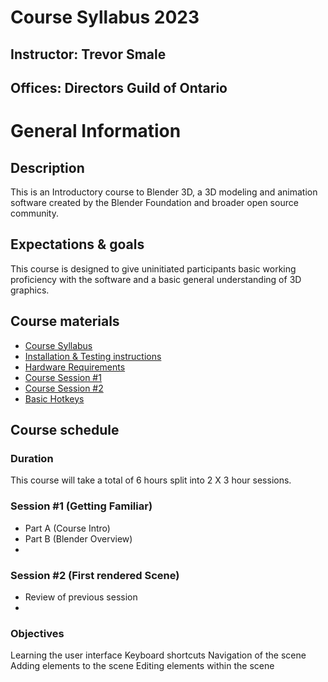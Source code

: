 # Course Syllabus 2023

## Instructor: Trevor Smale
## Offices: Directors Guild of Ontario

# General Information

## Description

This is an Introductory course to Blender 3D, a 3D modeling and animation software created by the Blender Foundation and broader open source community. 

## Expectations & goals

This course is designed to give uninitiated participants basic working proficiency with the software and a basic general understanding of 3D graphics. 

## Course materials

* [Course Syllabus](DGC_Course/Syllabus_23.MD)
* [Installation & Testing instructions](DGC_Course/Install_and_Test.MD)
* [Hardware Requirements](DGC_Course/Hardware_requirements.MD)
* [Course Session #1](DGC_Course/Session1.MD)
* [Course Session #2](DGC_Course/Session1.MD)
* [Basic Hotkeys](DGC_Course/Basic_Hotkeys.MD)

## Course schedule

### Duration

This course will take a total of 6 hours split into 2 X 3 hour sessions.

### Session #1 (Getting Familiar)

* Part A (Course Intro)
* Part B (Blender Overview)
* 

### Session #2 (First rendered Scene)

* Review of previous session
* 

### Objectives

Learning the user interface
Keyboard shortcuts
Navigation of the scene
Adding elements to the scene
Editing elements within the scene


